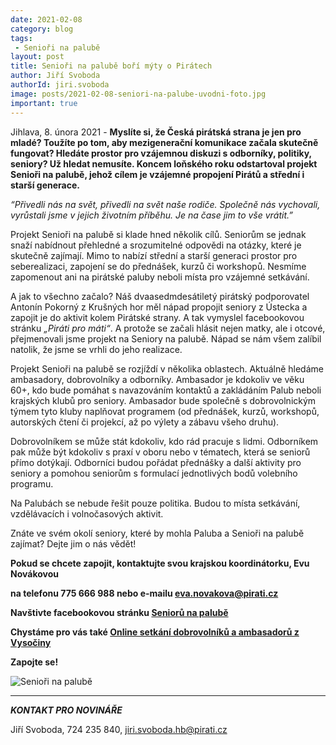 ```yaml
---
date: 2021-02-08
category: blog
tags:
 - Senioři na palubě 
layout: post
title: Senioři na palubě boří mýty o Pirátech
author: Jiří Svoboda
authorId: jiri.svoboda
image: posts/2021-02-08-seniori-na-palube-uvodni-foto.jpg
important: true
---
```


Jihlava, 8. února 2021 - **Myslíte si, že Česká pirátská strana je jen pro mladé? Toužíte po tom, aby mezigenerační komunikace začala skutečně fungovat? Hledáte prostor pro vzájemnou diskuzi s odborníky, politiky, seniory? Už hledat nemusíte. Koncem loňského roku odstartoval projekt Senioři na palubě, jehož cílem je vzájemné propojení Pirátů a střední i starší generace.**

*“Přivedli nás na svět, přivedli na svět naše rodiče. Společně nás vychovali, vyrůstali jsme v jejich životním příběhu. Je na čase jim to vše vrátit.”*

Projekt Senioři na palubě si klade hned několik cílů. Seniorům se jednak snaží nabídnout přehledné a srozumitelné odpovědi na otázky, které je skutečně zajímají. Mimo to nabízí střední a starší generaci prostor pro seberealizaci, zapojení se do přednášek, kurzů či workshopů. Nesmíme zapomenout ani na pirátské paluby neboli místa pro vzájemné setkávání.

A jak to všechno začalo? Náš dvaasedmdesátiletý pirátský podporovatel Antonín Pokorný z Krušných hor měl nápad propojit seniory z Ústecka a zapojit je do aktivit kolem Pirátské strany. A tak vymyslel facebookovou stránku *„Piráti pro máti“*. A protože se začali hlásit nejen matky, ale i otcové, přejmenovali jsme projekt na Seniory na palubě. Nápad se nám všem zalíbil natolik, že jsme se vrhli do jeho realizace.

Projekt Senioři na palubě se rozjíždí v několika oblastech. Aktuálně hledáme ambasadory, dobrovolníky a odborníky. Ambasador je kdokoliv ve věku 60+, kdo bude pomáhat s navazováním kontaktů a zakládáním Palub neboli krajských klubů pro seniory. Ambasador bude společně s dobrovolnickým týmem tyto kluby naplňovat programem (od přednášek, kurzů, workshopů, autorských čtení či projekcí, až po výlety a zábavu všeho druhu).

Dobrovolníkem se může stát kdokoliv, kdo rád pracuje s lidmi. Odborníkem pak může být kdokoliv s praxí v oboru nebo v tématech, která se seniorů přímo dotýkají. Odborníci budou pořádat přednášky a další aktivity pro seniory a pomohou seniorům s formulací jednotlivých bodů volebního programu.

Na Palubách se nebude řešit pouze politika. Budou to místa setkávání, vzdělávacích i volnočasových aktivit.

Znáte ve svém okolí seniory, které by mohla Paluba a Senioři na palubě zajímat? Dejte jim o nás vědět!

**Pokud se chcete zapojit, kontaktujte svou krajskou koordinátorku, Evu Novákovou**

**na telefonu 775 666 988 nebo e-mailu eva.novakova@pirati.cz**

**Navštivte facebookovou stránku [Seniorů na palubě](https://www.facebook.com/seniorinapalube)**

**Chystáme pro vás také [Online setkání dobrovolníků a ambasadorů z Vysočiny](https://www.facebook.com/events/2120335074769291)**

**Zapojte se!**

![Senioři na palubě](https://mrak.pirati.cz/core/preview?fileId=2139024&x=1920&y=1080&a=true)

---

***KONTAKT PRO NOVINÁŘE*** 

Jiří Svoboda, 724 235 840, <jiri.svoboda.hb@pirati.cz>
